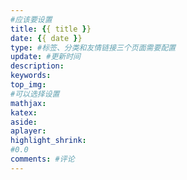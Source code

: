 ```yaml
---
#应该要设置
title: {{ title }}
date: {{ date }}
type: #标签、分类和友情链接三个页面需要配置
update: #更新时间
description: 
keywords: 
top_img: 
#可以选择设置
mathjax: 
katex: 
aside: 
aplayer:
highlight_shrink:
#0.0
comments: #评论
---
```


